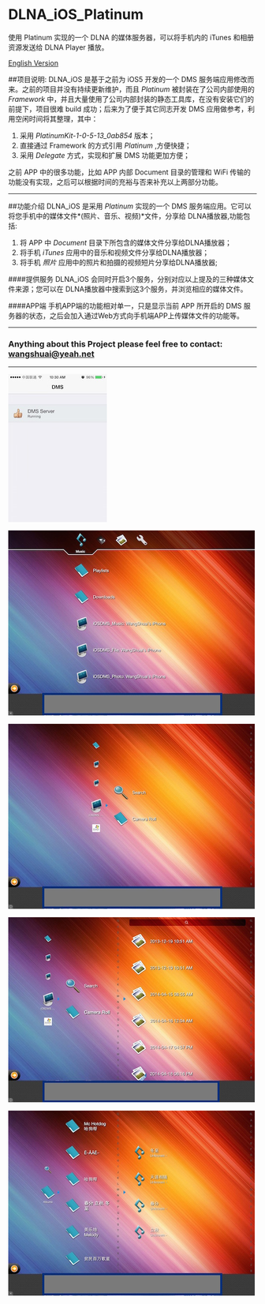 # DLNA_iOS_Platinum
使用 Platinum 实现的一个 DLNA 的媒体服务器，可以将手机内的 iTunes 和相册资源发送给 DLNA Player 播放。

[English Version](README_EN.md)

##项目说明:
DLNA_iOS 是基于之前为 iOS5 开发的一个 DMS 服务端应用修改而来。之前的项目并没有持续更新维护，而且 *Platinum* 被封装在了公司内部使用的 *Framework* 中，并且大量使用了公司内部封装的静态工具库，在没有安装它们的前提下，项目很难 build 成功；后来为了便于其它同志开发 DMS 应用做参考，利用空闲时间将其整理，其中：

1. 采用 *PlatinumKit-1-0-5-13_0ab854* 版本；
2. 直接通过 Framework 的方式引用 *Platinum* ,方便快捷；
3. 采用 *Delegate* 方式，实现和扩展 DMS 功能更加方便；

之前 APP 中的很多功能，比如 APP 内部 Document 目录的管理和 WiFi 传输的功能没有实现，之后可以根据时间的充裕与否来补充以上两部分功能。

----
##功能介绍
DLNA_iOS 是采用 *Platinum* 实现的一个 DMS 服务端应用。它可以将您手机中的媒体文件*(照片、音乐、视频)*文件，分享给 DLNA播放器,功能包括:

 1. 将 APP 中 *Document* 目录下所包含的媒体文件分享给DLNA播放器；
 2. 将手机 *iTunes* 应用中的音乐和视频文件分享给DLNA播放器；
 3. 将手机 *照片* 应用中的照片和拍摄的视频短片分享给DLNA播放器;
 
####提供服务
DLNA_iOS 会同时开启3个服务，分别对应以上提及的三种媒体文件来源；您可以在 DLNA播放器中搜索到这3个服务，并浏览相应的媒体文件。

####APP端
手机APP端的功能相对单一，只是显示当前 APP 所开启的 DMS 服务器的状态，之后会加入通过Web方式向手机端APP上传媒体文件的功能等。

----
### Anything about this Project please feel free to contact: <wangshuai@yeah.net>
----

![alt dms on iphone](./ReadmePics/IMG_DMS.jpg)

![alt 8Player Main Board](./ReadmePics/IMG_DMP1.jpg)

![alt 8Player Browse Photo](./ReadmePics/IMG_DMP2.jpg)

![alt 8Player Show Photo List](./ReadmePics/IMG_DMP3.jpg)

![alt 8Player Browse iTunes](./ReadmePics/IMG_DMP4.jpg)

